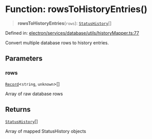 # Function: rowsToHistoryEntries()

> **rowsToHistoryEntries**(`rows`): [`StatusHistory`](../../../../../../shared/types/interfaces/StatusHistory.md)[]

Defined in: [electron/services/database/utils/historyMapper.ts:77](https://github.com/Nick2bad4u/Uptime-Watcher/blob/dca5483e793478722cd3e6e125cafcec5fc771f0/electron/services/database/utils/historyMapper.ts#L77)

Convert multiple database rows to history entries.

## Parameters

### rows

[`Record`](https://www.typescriptlang.org/docs/handbook/utility-types.html#recordkeys-type)\<`string`, `unknown`\>[]

Array of raw database rows

## Returns

[`StatusHistory`](../../../../../../shared/types/interfaces/StatusHistory.md)[]

Array of mapped StatusHistory objects
